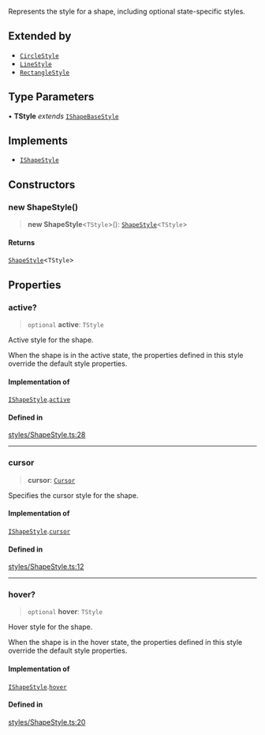 Represents the style for a shape, including optional state-specific styles.

## Extended by

- [`CircleStyle`](CircleStyle.md)
- [`LineStyle`](LineStyle.md)
- [`RectangleStyle`](RectangleStyle.md)

## Type Parameters

• **TStyle** *extends* [`IShapeBaseStyle`](../interfaces/IShapeBaseStyle.md)

## Implements

- [`IShapeStyle`](../interfaces/IShapeStyle.md)

## Constructors

### new ShapeStyle()

> **new ShapeStyle**\<`TStyle`\>(): [`ShapeStyle`](ShapeStyle.md)\<`TStyle`\>

#### Returns

[`ShapeStyle`](ShapeStyle.md)\<`TStyle`\>

## Properties

### active?

> `optional` **active**: `TStyle`

Active style for the shape.

When the shape is in the active state, the properties defined in this style
override the default style properties.

#### Implementation of

[`IShapeStyle`](../interfaces/IShapeStyle.md).[`active`](../interfaces/IShapeStyle.md#active)

#### Defined in

[styles/ShapeStyle.ts:28](https://github.com/avolutions/canvas-painter/blob/main/src/styles/ShapeStyle.ts#L28)

***

### cursor

> **cursor**: [`Cursor`](../enumerations/Cursor.md)

Specifies the cursor style for the shape.

#### Implementation of

[`IShapeStyle`](../interfaces/IShapeStyle.md).[`cursor`](../interfaces/IShapeStyle.md#cursor)

#### Defined in

[styles/ShapeStyle.ts:12](https://github.com/avolutions/canvas-painter/blob/main/src/styles/ShapeStyle.ts#L12)

***

### hover?

> `optional` **hover**: `TStyle`

Hover style for the shape.

When the shape is in the hover state, the properties defined in this style
override the default style properties.

#### Implementation of

[`IShapeStyle`](../interfaces/IShapeStyle.md).[`hover`](../interfaces/IShapeStyle.md#hover)

#### Defined in

[styles/ShapeStyle.ts:20](https://github.com/avolutions/canvas-painter/blob/main/src/styles/ShapeStyle.ts#L20)
